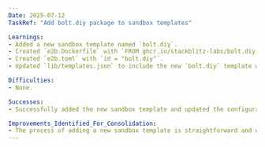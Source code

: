 ```yaml
---
Date: 2025-07-12
TaskRef: "Add bolt.diy package to sandbox templates"

Learnings:
- Added a new sandbox template named `bolt.diy`.
- Created `e2b.Dockerfile` with `FROM ghcr.io/stackblitz-labs/bolt.diy:sha-7408fc7`.
- Created `e2b.toml` with `id = "bolt.diy"`.
- Updated `lib/templates.json` to include the new `bolt.diy` template with its configuration.

Difficulties:
- None.

Successes:
- Successfully added the new sandbox template and updated the configuration.

Improvements_Identified_For_Consolidation:
- The process of adding a new sandbox template is straightforward and well-defined.
---
```

